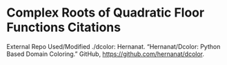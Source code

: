 # Complex Roots of Quadratic Floor Functions Citations
External Repo Used/Modified ./dcolor:
Hernanat. “Hernanat/Dcolor: Python Based Domain Coloring.” GitHub, https://github.com/hernanat/dcolor. 
